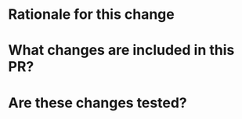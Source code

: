 <!-- DELETE this comment!
Be sure that the PR title and commit messages adhere to conventional commit guidelines: www.conventionalcommits.org. In particular `!` is used if and only if at least one breaking change has been introduced.
-->

# Rationale for this change

<!-- DELETE this comment!
 Why are you proposing this change? If this is already explained clearly in the linked issue then this section is not needed.
 Explaining clearly why changes are proposed helps reviewers understand your changes and offer better suggestions for fixes.

 Example:
 Add `NestedLoopJoinExec`.
 Closes #345.

 Since we added `HashJoinExec` in #323 it has been possible to do provable inner joins. However performance is not satisfactory in some cases. Hence we need to fix the problem by implement `NestedLoopJoinExec` and speed up the code
 for `HashJoinExec`.
-->

# What changes are included in this PR?

<!-- DELETE this comment!
There is no need to duplicate the description in the ticket here but it is sometimes worth providing a summary of the individual changes in this PR.

Example:
- Add `NestedLoopJoinExec`.
- Speed up `HashJoinExec`.
- Route joins to `NestedLoopJoinExec` if the outer input is sufficiently small.
-->

# Are these changes tested?
<!-- DELETE this comment!
We typically require tests for all PRs in order to:
1. Prevent the code from being accidentally broken by subsequent changes
2. Serve as another way to document the expected behavior of the code

If tests are not included in your PR, please explain why (for example, are they covered by existing tests)?

Example:
Yes.
-->
